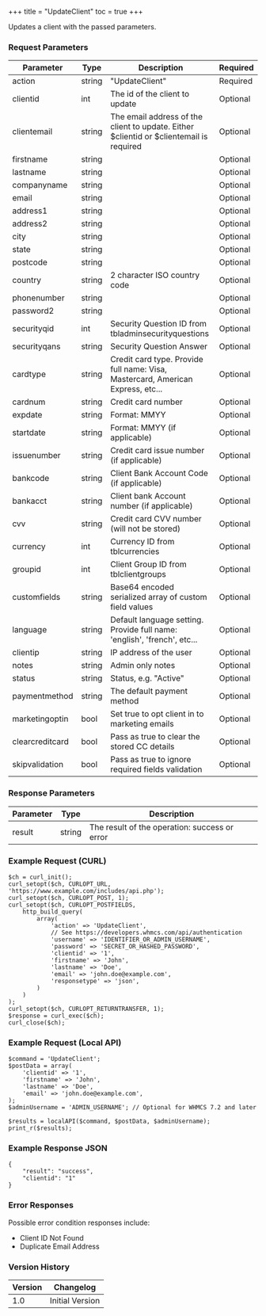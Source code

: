 +++
title = "UpdateClient"
toc = true
+++

Updates a client with the passed parameters.

### Request Parameters

| Parameter | Type | Description | Required |
| --------- | ---- | ----------- | -------- |
| action | string | "UpdateClient" | Required |
| clientid | int | The id of the client to update | Optional |
| clientemail | string | The email address of the client to update. Either $clientid or $clientemail is required | Optional |
| firstname | string |  | Optional |
| lastname | string |  | Optional |
| companyname | string |  | Optional |
| email | string |  | Optional |
| address1 | string |  | Optional |
| address2 | string |  | Optional |
| city | string |  | Optional |
| state | string |  | Optional |
| postcode | string |  | Optional |
| country | string | 2 character ISO country code | Optional |
| phonenumber | string |  | Optional |
| password2 | string |  | Optional |
| securityqid | int | Security Question ID from tbladminsecurityquestions | Optional |
| securityqans | string | Security Question Answer | Optional |
| cardtype | string | Credit card type. Provide full name: Visa, Mastercard, American Express, etc... | Optional |
| cardnum | string | Credit card number | Optional |
| expdate | string | Format: MMYY | Optional |
| startdate | string | Format: MMYY (if applicable) | Optional |
| issuenumber | string | Credit card issue number (if applicable) | Optional |
| bankcode | string | Client Bank Account Code (if applicable) | Optional |
| bankacct | string | Client bank Account number (if applicable) | Optional |
| cvv | string | Credit card CVV number (will not be stored) | Optional |
| currency | int | Currency ID from tblcurrencies | Optional |
| groupid | int | Client Group ID from tblclientgroups | Optional |
| customfields | string | Base64 encoded serialized array of custom field values | Optional |
| language | string | Default language setting. Provide full name: 'english', 'french', etc... | Optional |
| clientip | string | IP address of the user | Optional |
| notes | string | Admin only notes | Optional |
| status | string | Status, e.g. "Active" | Optional |
| paymentmethod | string | The default payment method | Optional |
| marketingoptin | bool | Set true to opt client in to marketing emails | Optional |
| clearcreditcard | bool | Pass as true to clear the stored CC details | Optional |
| skipvalidation | bool | Pass as true to ignore required fields validation | Optional |

### Response Parameters

| Parameter | Type | Description |
| --------- | ---- | ----------- |
| result | string | The result of the operation: success or error |


### Example Request (CURL)

```
$ch = curl_init();
curl_setopt($ch, CURLOPT_URL, 'https://www.example.com/includes/api.php');
curl_setopt($ch, CURLOPT_POST, 1);
curl_setopt($ch, CURLOPT_POSTFIELDS,
    http_build_query(
        array(
            'action' => 'UpdateClient',
            // See https://developers.whmcs.com/api/authentication
            'username' => 'IDENTIFIER_OR_ADMIN_USERNAME',
            'password' => 'SECRET_OR_HASHED_PASSWORD',
            'clientid' => '1',
            'firstname' => 'John',
            'lastname' => 'Doe',
            'email' => 'john.doe@example.com',
            'responsetype' => 'json',
        )
    )
);
curl_setopt($ch, CURLOPT_RETURNTRANSFER, 1);
$response = curl_exec($ch);
curl_close($ch);
```


### Example Request (Local API)

```
$command = 'UpdateClient';
$postData = array(
    'clientid' => '1',
    'firstname' => 'John',
    'lastname' => 'Doe',
    'email' => 'john.doe@example.com',
);
$adminUsername = 'ADMIN_USERNAME'; // Optional for WHMCS 7.2 and later

$results = localAPI($command, $postData, $adminUsername);
print_r($results);
```


### Example Response JSON

```
{
    "result": "success",
    "clientid": "1"
}
```


### Error Responses

Possible error condition responses include:

* Client ID Not Found
* Duplicate Email Address


### Version History

| Version | Changelog |
| ------- | --------- |
| 1.0 | Initial Version |
